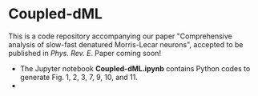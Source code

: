 # Coupled-dML
This is a code repository accompanying our paper "Comprehensive analysis of slow-fast denatured Morris-Lecar neurons", accepted to be published in *Phys. Rev. E*. Paper coming soon!

- The Jupyter notebook **Coupled-dML.ipynb** contains Python codes to generate Fig. 1, 2, 3, 7, 9, 10, and 11.
- 
